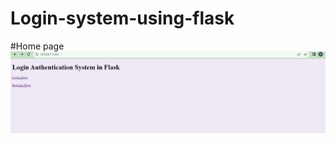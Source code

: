 # Login-system-using-flask

#Home page
![Screenshot of Login System](https://github.com/h-ema-r/Login-system-using-flask/blob/main/img1.png)
